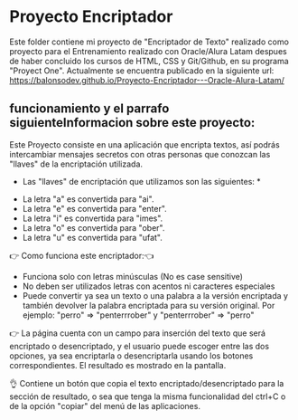 # Proyecto Encriptador

Este folder contiene mi proyecto de "Encriptador de Texto" realizado como proyecto para el Entrenamiento realizado con Oracle/Alura Latam despues de haber concluido los cursos de HTML, CSS y Git/Github, en su programa "Proyect One". Actualmente se encuentra publicado en la siguiente url: https://balonsodev.github.io/Proyecto-Encriptador---Oracle-Alura-Latam/

## funcionamiento y el parrafo siguienteInformacion sobre este proyecto:

Este Proyecto consiste en una aplicación que encripta textos, así podrás intercambiar mensajes secretos con otras personas que conozcan las "llaves" de la encriptación utilizada.

- Las "llaves" de encriptación que utilizamos son las siguientes: \*

* La letra "a" es convertida para "ai".
* La letra "e" es convertida para "enter".
* La letra "i" es convertida para "imes".
* La letra "o" es convertida para "ober".
* La letra "u" es convertida para "ufat".

👉 Como funciona este encriptador:👈

- Funciona solo con letras minúsculas (No es case sensitive)
- No deben ser utilizados letras con acentos ni caracteres especiales
- Puede convertir ya sea un texto o una palabra a la versión encriptada y también devolver la palabra encriptada para su versión original.
  Por ejemplo:
  "perro" => "penterrrober" y "penterrrober" => "perro"

👉 La página cuenta con un campo para inserción del texto que será encriptado o desencriptado, y el usuario puede escoger entre las dos opciones, ya sea encriptarla o desencriptarla usando los botones correspondientes.
El resultado es mostrado en la pantalla.

👌 Contiene un botón que copia el texto encriptado/desencriptado para la sección de resultado, o sea que tenga la misma funcionalidad del ctrl+C o de la opción "copiar" del menú de las aplicaciones.
